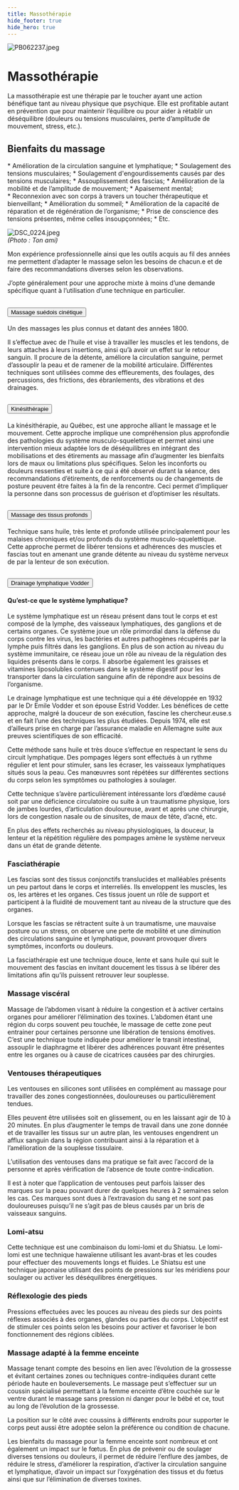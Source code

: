 ```yaml
---
title: Massothérapie
hide_footer: true
hide_hero: true
---
```


![PB062237.jpeg](/uploads/PB062237.jpeg)

# Massothérapie

La massothérapie est une thérapie par le toucher ayant une action bénéfique tant au niveau physique que psychique.
Elle est profitable autant en prévention que pour maintenir l’équilibre ou pour aider à rétablir un déséquilibre (douleurs ou tensions musculaires, perte d’amplitude de mouvement, stress, etc.).

## Bienfaits du massage

<div class="row">
<div class="col">
* Amélioration de la circulation sanguine et lymphatique;
* Soulagement des tensions musculaires;
* Soulagement d'engourdissements causés par des tensions   musculaires;
* Assouplissement des fascias;
* Amélioration de la mobilité et de l’amplitude de mouvement;
* Apaisement mental;
</div>
<div class="col">
* Reconnexion avec son corps à travers un toucher thérapeutique et bienveillant;
* Amélioration du sommeil;
* Amélioration de la capacité de réparation et de régénération de l’organisme;
* Prise de conscience des tensions présentes, même celles insoupçonnées;
* Etc.
</div>
</div>

![DSC_0224.jpeg](/uploads/DSC_0224.jpeg)\
*(Photo : Ton ami)*

Mon expérience professionnelle ainsi que les outils acquis au fil des années me permettent d’adapter le massage selon les besoins de chacun.e et de faire des recommandations diverses selon les observations.

J’opte généralement pour une approche mixte à moins d’une demande spécifique quant à l’utilisation d’une technique en particulier.

<div class="accordion" id="accordion">
<div class="card">
<div class="card-header" id="headingOne">
<h2 class="mb-0">
<button class="btn btn-link btn-block text-left" type="button" data-toggle="collapse" data-target="#collapseOne" aria-expanded="true" aria-controls="collapseOne">
Massage suédois cinétique
</button>
</h2>
</div>

<div id="collapseOne" class="collapse show" aria-labelledby="headingOne" data-parent="#accordion">
<div class="card-body">
<p>Un des massages les plus connus et datant des années 1800.</p>
<p>Il s’effectue avec de l’huile et vise à travailler les muscles et les tendons, de leurs attaches à leurs insertions, ainsi qu’à avoir un effet sur le retour sanguin. Il procure de la détente, améliore la circulation sanguine, permet d’assouplir la peau et de ramener de la mobilité articulaire. Différentes techniques sont utilisées comme des effleurements, des foulages, des percussions, des frictions, des ébranlements, des vibrations et des drainages.</p>
</div>
</div>
</div>

<div class="card">
<div class="card-header" id="headingTwo">
<h2 class="mb-0">
<button class="btn btn-link btn-block text-left" type="button" data-toggle="collapse" data-target="#collapseTwo" aria-expanded="true" aria-controls="collapseTwo">
Kinésithérapie
</button>
</h2>
</div>

<div id="collapseTwo" class="collapse" aria-labelledby="headingTwo" data-parent="#accordion">
<div class="card-body">
<p>La kinésithérapie, au Québec, est une approche alliant le massage et le mouvement. Cette approche implique une compréhension plus approfondie des pathologies du système musculo-squelettique et permet ainsi une intervention mieux adaptée lors de déséquilibres en intégrant des mobilisations et des étirements au massage afin d’augmenter les bienfaits lors de maux ou limitations plus spécifiques. Selon les inconforts ou douleurs ressenties et suite à ce qui a été observé durant la séance, des recommandations d’étirements, de renforcements ou de changements de posture peuvent être faites à la fin de la rencontre. Ceci permet d’impliquer la personne dans son processus de guérison et d’optimiser les résultats.</p>
</div>
</div>
</div>

<div class="card">
<div class="card-header" id="headingThree">
<h2 class="mb-0">
<button class="btn btn-link btn-block text-left" type="button" data-toggle="collapse" data-target="#collapseThree" aria-expanded="true" aria-controls="collapseThree">
Massage des tissus profonds
</button>
</h2>
</div>

<div id="collapseThree" class="collapse" aria-labelledby="headingThree" data-parent="#accordion">
<div class="card-body">
<p>Technique sans huile, très lente et profonde utilisée principalement pour les malaises chroniques et/ou profonds du système musculo-squelettique. Cette approche permet de libérer tensions et adhérences des muscles et fascias tout en amenant une grande détente au niveau du système nerveux de par la lenteur de son exécution.</p>
</div>
</div>
</div>

<div class="card">
<div class="card-header" id="headingFour">
<h2 class="mb-0">
<button class="btn btn-link btn-block text-left" type="button" data-toggle="collapse" data-target="#collapseFour" aria-expanded="true" aria-controls="collapseFour">
Drainage lymphatique Vodder
</button>
</h2>
</div>

<div id="collapseFour" class="collapse" aria-labelledby="headingFour" data-parent="#accordion">
<div class="card-body">
<h4>Qu’est-ce que le système lymphatique?</h4>
<p>Le système lymphatique est un réseau présent dans tout le corps et est composé de la lymphe, des vaisseaux lymphatiques, des ganglions et de certains organes. Ce système joue un rôle primordial dans la défense du corps contre les virus, les bactéries et autres pathogènes récupérés par la lymphe puis filtrés dans les ganglions. En plus de son action au niveau du système immunitaire, ce réseau joue un rôle au niveau de la régulation des liquides présents dans le corps. Il absorbe également les graisses et vitamines liposolubles contenues dans le système digestif pour les transporter dans la circulation sanguine afin de répondre aux besoins de l’organisme.</p>
<p>Le drainage lymphatique est une technique qui a été développée en 1932 par le Dr Emile Vodder et son épouse Estrid Vodder. Les bénéfices de cette approche, malgré la douceur de son exécution, fascine les chercheur.euse.s et en fait l’une des techniques les plus étudiées. Depuis 1974, elle est d’ailleurs prise en charge par l’assurance maladie en Allemagne suite aux preuves scientifiques de son efficacité.</p>
<p>Cette méthode sans huile et très douce s’effectue en respectant le sens du circuit lymphatique. Des pompages légers sont effectués à un rythme régulier et lent pour stimuler, sans les écraser, les vaisseaux lymphatiques situés sous la peau. Ces manœuvres sont répétées sur différentes sections du corps selon les symptômes ou pathologies à soulager.</p>
<p>Cette technique s’avère particulièrement intéressante lors d’œdème causé soit par une déficience circulatoire ou suite à un traumatisme physique, lors de jambes lourdes, d’articulation douloureuse, avant et après une chirurgie, lors de congestion nasale ou de sinusites, de maux de tête, d’acné, etc.</p>
<p>En plus des effets recherchés au niveau physiologiques, la douceur, la lenteur et la répétition régulière des pompages amène le système nerveux dans un état de grande détente.</p>
</div>
</div>
</div>

</div>

### Fasciathérapie

Les fascias sont des tissus conjonctifs translucides et malléables présents un peu partout dans le corps et interreliés. Ils enveloppent les muscles, les os, les artères et les organes. Ces tissus jouent un rôle de support et participent à la fluidité de mouvement tant au niveau de la structure que des organes.

Lorsque les fascias se rétractent suite à un traumatisme, une mauvaise posture ou un stress, on observe une perte de mobilité et une diminution des circulations sanguine et lymphatique, pouvant provoquer divers symptômes, inconforts ou douleurs.

La fasciathérapie est une technique douce, lente et sans huile qui suit le mouvement des fascias en invitant doucement les tissus à se libérer des limitations afin qu’ils puissent retrouver leur souplesse.

### Massage viscéral

Massage de l’abdomen visant à réduire la congestion et à activer certains organes pour améliorer l’élimination des toxines. L’abdomen étant une région du corps souvent peu touchée, le massage de cette zone peut entrainer pour certaines personne une libération de tensions émotives. C’est une technique toute indiquée pour améliorer le transit intestinal, assouplir le diaphragme et libérer des adhérences pouvant être présentes entre les organes ou à cause de cicatrices causées par des chirurgies.

### Ventouses thérapeutiques

Les ventouses en silicones sont utilisées en complément au massage pour travailler des zones congestionnées, douloureuses ou particulièrement tendues.

Elles peuvent être utilisées soit en glissement, ou en les laissant agir de 10 à 20 minutes. En plus d’augmenter le temps de travail dans une zone donnée et de travailler les tissus sur un autre plan, les ventouses engendrent un afflux sanguin dans la région contribuant ainsi à la réparation et à l’amélioration de la souplesse tissulaire.

L’utilisation des ventouses dans ma pratique se fait avec l’accord de la personne et après vérification de l’absence de toute contre-indication.

Il est à noter que l’application de ventouses peut parfois laisser des marques sur la peau pouvant durer de quelques heures à 2 semaines selon les cas. Ces marques sont dues à l’extravasion du sang et ne sont pas douloureuses puisqu’il ne s’agit pas de bleus causés par un bris de vaisseaux sanguins.

### Lomi-atsu

Cette technique est une combinaison du lomi-lomi et du Shiatsu. Le lomi-lomi est une technique hawaïenne utilisant les avant-bras et les coudes pour effectuer des mouvements longs et fluides.  Le Shiatsu est une technique japonaise utilisant des points de pressions sur les méridiens pour soulager ou activer les déséquilibres énergétiques.

### Réflexologie des pieds

Pressions effectuées avec les pouces au niveau des pieds sur des points réflexes associés à des organes, glandes ou parties du corps. L’objectif est de stimuler ces points selon les besoins pour activer et favoriser le bon fonctionnement des régions ciblées.

### Massage adapté à la femme enceinte

Massage tenant compte des besoins en lien avec l’évolution de la grossesse et évitant certaines zones ou techniques contre-indiquées durant cette période haute en bouleversements. Le massage peut s’effectuer sur un coussin spécialisé permettant à la femme enceinte d’être couchée sur le ventre durant le massage sans pression ni danger pour le bébé et ce, tout au long de l’évolution de la grossesse.

La position sur le côté avec coussins à différents endroits pour supporter le corps peut aussi être adoptée selon la préférence ou condition de chacune.

Les bienfaits du massage pour la femme enceinte sont nombreux et ont également un impact sur le fœtus. En plus de prévenir ou de soulager diverses tensions ou douleurs, il permet de réduire l’enflure des jambes, de réduire le stress, d’améliorer la respiration, d’activer la circulation sanguine et lymphatique, d’avoir un impact sur l’oxygénation des tissus et du fœtus ainsi que sur l’élimination de diverses toxines.